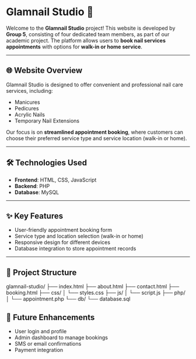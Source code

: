 # Glamnail Studio 💅

Welcome to the **Glamnail Studio** project! This website is developed by **Group 5**, consisting of four dedicated team members, as part of our academic project. The platform allows users to **book nail services appointments** with options for **walk-in or home service**.

---

## 🌐 Website Overview

Glamnail Studio is designed to offer convenient and professional nail care services, including:

- Manicures
- Pedicures
- Acrylic Nails
- Temporary Nail Extensions

Our focus is on **streamlined appointment booking**, where customers can choose their preferred service type and service location (walk-in or home).

---

## 🛠️ Technologies Used

- **Frontend**: HTML, CSS, JavaScript
- **Backend**: PHP
- **Database**: MySQL

---

## ✨ Key Features

- User-friendly appointment booking form
- Service type and location selection (walk-in or home)
- Responsive design for different devices
- Database integration to store appointment records

---

## 📁 Project Structure

glamnail-studio/
├── index.html
├── about.html
├── contact.html
├── booking.html
├── css/
│ └── styles.css
├── js/
│ └── script.js
├── php/
│ └── appointment.php
└── db/
└── database.sql


## 📌 Future Enhancements

- User login and profile
- Admin dashboard to manage bookings
- SMS or email confirmations
- Payment integration
